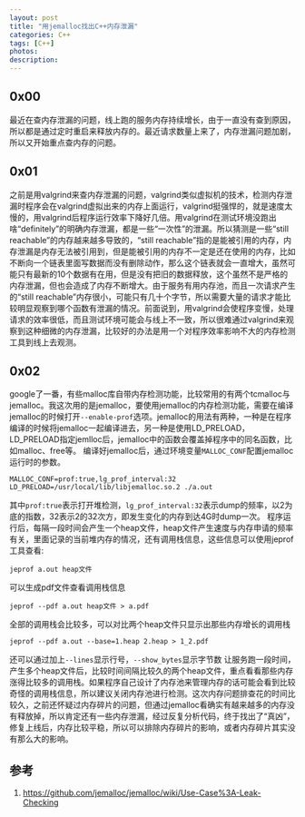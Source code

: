```yaml
---
layout: post
title: "用jemalloc找出C++内存泄漏"
categories: C++
tags: [C++]
photos:
description: 
---
```

## 0x00
最近在查内存泄漏的问题，线上跑的服务内存持续增长，由于一直没有查到原因，所以都是通过定时重启来释放内存的。最近请求数量上来了，内存泄漏问题加剧，所以又开始重点查内存的问题。

## 0x01
之前是用valgrind来查内存泄漏的问题，valgrind类似虚拟机的技术，检测内存泄漏时程序会在valgrind虚拟出来的内存上面运行，valgrind挺强悍的，就是速度太慢的，用valgrind后程序运行效率下降好几倍。用valgrind在测试环境没跑出啥“definitely”的明确内存泄漏，都是一些“一次性”的泄漏。所以猜测是一些“still reachable”的内存越来越多导致的，“still reachable”指的是能被引用的内存，内存泄漏是内存无法被引用到，但是能被引用的内存不一定是还在使用的内存，比如不断向一个链表里面写数据而没有删除动作，那么这个链表就会一直增大，虽然可能只有最新的10个数据有在用，但是没有把旧的数据释放，这个虽然不是严格的内存泄漏，但也会造成了内存不断增大。由于服务有用内存池，而且一次请求产生的“still reachable”内存很小，可能只有几十个字节，所以需要大量的请求才能比较明显观察到哪个函数有泄漏的情况。前面说到，用valgrind会使程序变慢，处理请求的效率很低，而且测试环境可能会与线上不一致，所以很难通过valgrind来观察到这种细微的内存泄漏，比较好的办法是用一个对程序效率影响不大的内存检测工具到线上去观测。

## 0x02
google了一番，有些malloc库自带内存检测功能，比较常用的有两个tcmalloc与jemalloc。我这次用的是jemalloc，要使用jemalloc的内存检测功能，需要在编译jemalloc的时候打开`--enable-prof`选项。jemalloc的用法有两种，一种是在程序编译的时候将jemalloc一起编译进去，另一种是使用LD_PRELOAD，LD_PRELOAD指定jemlloc后，jemalloc中的函数会覆盖掉程序中的同名函数，比如malloc、free等。
编译好jemalloc后，通过环境变量`MALLOC_CONF`配置jemalloc运行时的参数。
```
MALLOC_CONF=prof:true,lg_prof_interval:32 LD_PRELOAD=/usr/local/lib/libjemalloc.so.2 ./a.out
```
其中`prof:true`表示打开堆检测，`lg_prof_interval:32`表示dump的频率，以2为底的指数，32表示2的32次方，即发生变化的内存到达4G时dump一次。
程序运行后，每隔一段时间会产生一个heap文件，heap文件产生速度与内存申请的频率有关，里面记录的当前堆内存的情况，还有调用栈信息，这些信息可以使用jeprof工具查看:
```
jeprof a.out heap文件
```
可以生成pdf文件查看调用栈信息
```
jeprof --pdf a.out heap文件 > a.pdf
```
全部的调用栈会比较多，可以对比两个heap文件只显示出那些内存增长的调用栈
```
jeprof --pdf a.out --base=1.heap 2.heap > 1_2.pdf
```
还可以通过加上`--lines`显示行号，`--show_bytes`显示字节数
让服务跑一段时间，产生多个heap文件后，比较时间间隔比较久的两个heap文件，重点看看那些内存涨得比较多的调用栈。如果程序自己设计了内存池来管理内存的话可能会看到比较奇怪的调用栈信息，所以建议关闭内存池进行检测。这次内存问题排查花的时间比较久，之前还怀疑过内存碎片的问题，但通过jemalloc看确实有越来越多的内存没有释放掉，所以肯定还有一些内存泄漏，经过反复分析代码，终于找出了“真凶”，修复上线后，内存比较平稳，所以可以排除内存碎片的影响，或者内存碎片其实没有那么大的影响。

## 参考
1. https://github.com/jemalloc/jemalloc/wiki/Use-Case%3A-Leak-Checking